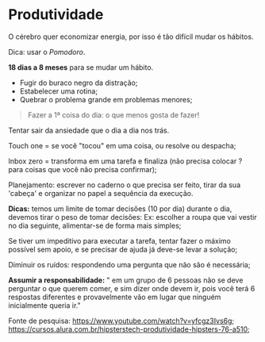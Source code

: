 
# Produtividade  
  
O cérebro quer economizar energia, por isso é tão difícil mudar os hábitos.

Dica: usar o *Pomodoro*.

**18 dias a 8 meses** para se mudar um hábito.

 - Fugir do buraco negro da distração;
 - Estabelecer uma rotina;
 - Quebrar o problema grande em problemas menores;

> Fazer a 1ª coisa do dia: o que menos gosta de fazer!

Tentar sair da ansiedade que o dia a dia nos trás.

Touch one = se você "tocou" em uma coisa, ou resolve ou despacha;

Inbox zero = transforma em uma tarefa e finaliza (não precisa colocar ? para coisas que você não precisa confirmar);

Planejamento: escrever no caderno o que precisa ser feito, tirar da sua 'cabeça' e organizar no papel a sequência da execução.

**Dicas:** temos um limite de tomar decisões (10 por dia) durante o dia, devemos tirar o peso de tomar decisões:
Ex: escolher a roupa que vai vestir no dia seguinte, alimentar-se de forma mais simples;

Se tiver um impeditivo para executar a tarefa, tentar fazer o máximo possível sem apoio, e se precisar de ajuda já deve-se levar a solução;

Diminuir os ruídos: respondendo uma pergunta que não são é necessária;

**Assumir a responsabilidade:** " em um grupo de 6 pessoas não se deve perguntar o que querem comer, e sim dizer onde devem ir, pois você terá 6 respostas diferentes e provavelmente vão em lugar que ninguém inicialmente queria ir." 

Fonte de pesquisa: 
https://www.youtube.com/watch?v=yfcgz3Ivs6g;
https://cursos.alura.com.br/hipsterstech-produtividade-hipsters-76-a510;
